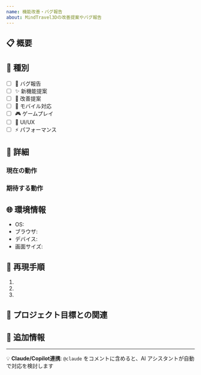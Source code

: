 ```yaml
---
name: 機能改善・バグ報告
about: MindTravel3Dの改善提案やバグ報告
---
```


## 📋 概要
<!-- 何について報告・提案しているかを簡潔に記載 -->

## 🎯 種別
<!-- 該当するものにチェック -->
- [ ] 🐛 バグ報告
- [ ] ✨ 新機能提案  
- [ ] 🔧 改善提案
- [ ] 📱 モバイル対応
- [ ] 🎮 ゲームプレイ
- [ ] 🎨 UI/UX
- [ ] ⚡ パフォーマンス

## 📝 詳細
<!-- 詳しい内容を記載 -->

### 現在の動作
<!-- バグの場合：何が起きているか -->
<!-- 提案の場合：現在の状況 -->

### 期待する動作
<!-- どうあるべきか、どうしたいか -->

## 🌐 環境情報
<!-- バグ報告の場合は記載 -->
- OS: 
- ブラウザ: 
- デバイス: 
- 画面サイズ: 

## 📱 再現手順
<!-- バグの場合：再現方法を記載 -->
1. 
2. 
3. 

## 🎯 プロジェクト目標との関連
<!-- この改善が1000万ユーザー目標にどう貢献するか -->

## 💭 追加情報
<!-- その他、参考になる情報があれば -->

---
💡 **Claude/Copilot連携**: `@claude` をコメントに含めると、AI アシスタントが自動で対応を検討します